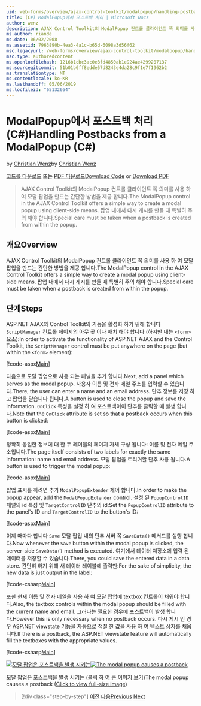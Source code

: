 ```yaml
---
uid: web-forms/overview/ajax-control-toolkit/modalpopup/handling-postbacks-from-a-modalpopup-cs
title: (C#) ModalPopup에서 포스트백 처리 | Microsoft Docs
author: wenz
description: AJAX Control Toolkit의 ModalPopup 컨트롤 클라이언트 쪽 의미를 사용 하 여 모달 팝업을 만드는 간단한 방법을 제공 합니다. Pos 때 특별히 주의 해야 하는 중...
ms.author: riande
ms.date: 06/02/2008
ms.assetid: 7963890b-4ea3-4a1c-b65d-6098a3d56f62
msc.legacyurl: /web-forms/overview/ajax-control-toolkit/modalpopup/handling-postbacks-from-a-modalpopup-cs
msc.type: authoredcontent
ms.openlocfilehash: 1216b1cbc3ac0e3fd4850ab1e924ae4299207137
ms.sourcegitcommit: 51b01b6ff8edde57d8243e4da28c9f1e7f1962b2
ms.translationtype: MT
ms.contentlocale: ko-KR
ms.lasthandoff: 05/06/2019
ms.locfileid: "65132664"
---
```

# <a name="handling-postbacks-from-a-modalpopup-c"></a><span data-ttu-id="02a5c-104">ModalPopup에서 포스트백 처리(C#)</span><span class="sxs-lookup"><span data-stu-id="02a5c-104">Handling Postbacks from a ModalPopup (C#)</span></span>

<span data-ttu-id="02a5c-105">by [Christian Wenz](https://github.com/wenz)</span><span class="sxs-lookup"><span data-stu-id="02a5c-105">by [Christian Wenz](https://github.com/wenz)</span></span>

<span data-ttu-id="02a5c-106">[코드를 다운로드](http://download.microsoft.com/download/2/4/0/24052038-f942-4336-905b-b60ae56f0dd5/ModalPopup3.cs.zip) 또는 [PDF 다운로드](http://download.microsoft.com/download/b/6/a/b6ae89ee-df69-4c87-9bfb-ad1eb2b23373/modalpopup3CS.pdf)</span><span class="sxs-lookup"><span data-stu-id="02a5c-106">[Download Code](http://download.microsoft.com/download/2/4/0/24052038-f942-4336-905b-b60ae56f0dd5/ModalPopup3.cs.zip) or [Download PDF](http://download.microsoft.com/download/b/6/a/b6ae89ee-df69-4c87-9bfb-ad1eb2b23373/modalpopup3CS.pdf)</span></span>

> <span data-ttu-id="02a5c-107">AJAX Control Toolkit의 ModalPopup 컨트롤 클라이언트 쪽 의미를 사용 하 여 모달 팝업을 만드는 간단한 방법을 제공 합니다.</span><span class="sxs-lookup"><span data-stu-id="02a5c-107">The ModalPopup control in the AJAX Control Toolkit offers a simple way to create a modal popup using client-side means.</span></span> <span data-ttu-id="02a5c-108">팝업 내에서 다시 게시를 만들 때 특별히 주의 해야 합니다.</span><span class="sxs-lookup"><span data-stu-id="02a5c-108">Special care must be taken when a postback is created from within the popup.</span></span>

## <a name="overview"></a><span data-ttu-id="02a5c-109">개요</span><span class="sxs-lookup"><span data-stu-id="02a5c-109">Overview</span></span>

<span data-ttu-id="02a5c-110">AJAX Control Toolkit의 ModalPopup 컨트롤 클라이언트 쪽 의미를 사용 하 여 모달 팝업을 만드는 간단한 방법을 제공 합니다.</span><span class="sxs-lookup"><span data-stu-id="02a5c-110">The ModalPopup control in the AJAX Control Toolkit offers a simple way to create a modal popup using client-side means.</span></span> <span data-ttu-id="02a5c-111">팝업 내에서 다시 게시를 만들 때 특별히 주의 해야 합니다.</span><span class="sxs-lookup"><span data-stu-id="02a5c-111">Special care must be taken when a postback is created from within the popup.</span></span>

## <a name="steps"></a><span data-ttu-id="02a5c-112">단계</span><span class="sxs-lookup"><span data-stu-id="02a5c-112">Steps</span></span>

<span data-ttu-id="02a5c-113">ASP.NET AJAX와 Control Toolkit의 기능을 활성화 하기 위해 합니다 `ScriptManager` 컨트롤 페이지의 아무 곳 이나 배치 해야 합니다 (하지만 내는 `<form>` 요소):</span><span class="sxs-lookup"><span data-stu-id="02a5c-113">In order to activate the functionality of ASP.NET AJAX and the Control Toolkit, the `ScriptManager` control must be put anywhere on the page (but within the `<form>` element):</span></span>

[!code-aspx[Main](handling-postbacks-from-a-modalpopup-cs/samples/sample1.aspx)]

<span data-ttu-id="02a5c-114">다음으로 모달 팝업으로 사용 되는 패널을 추가 합니다.</span><span class="sxs-lookup"><span data-stu-id="02a5c-114">Next, add a panel which serves as the modal popup.</span></span> <span data-ttu-id="02a5c-115">사용자 이름 및 전자 메일 주소를 입력할 수 있습니다.</span><span class="sxs-lookup"><span data-stu-id="02a5c-115">There, the user can enter a name and an email address.</span></span> <span data-ttu-id="02a5c-116">단추 정보를 저장 하 고 팝업을 닫습니다 됩니다.</span><span class="sxs-lookup"><span data-stu-id="02a5c-116">A button is used to close the popup and save the information.</span></span> <span data-ttu-id="02a5c-117">`OnClick` 특성을 설정 하 여 포스트백이이 단추를 클릭할 때 발생 합니다.</span><span class="sxs-lookup"><span data-stu-id="02a5c-117">Note that the `OnClick` attribute is set so that a postback occurs when this button is clicked:</span></span>

[!code-aspx[Main](handling-postbacks-from-a-modalpopup-cs/samples/sample2.aspx)]

<span data-ttu-id="02a5c-118">정확히 동일한 정보에 대 한 두 레이블의 페이지 자체 구성 됩니다: 이름 및 전자 메일 주소입니다.</span><span class="sxs-lookup"><span data-stu-id="02a5c-118">The page itself consists of two labels for exactly the same information: name and email address.</span></span> <span data-ttu-id="02a5c-119">모달 팝업을 트리거할 단추 사용 됩니다.</span><span class="sxs-lookup"><span data-stu-id="02a5c-119">A button is used to trigger the modal popup:</span></span>

[!code-aspx[Main](handling-postbacks-from-a-modalpopup-cs/samples/sample3.aspx)]

<span data-ttu-id="02a5c-120">팝업 표시를 하려면 추가 `ModalPopupExtender` 제어 합니다.</span><span class="sxs-lookup"><span data-stu-id="02a5c-120">In order to make the popup appear, add the `ModalPopupExtender` control.</span></span> <span data-ttu-id="02a5c-121">설정 된 `PopupControlID` 패널의 id 특성 및 `TargetControlID` 단추의 id:</span><span class="sxs-lookup"><span data-stu-id="02a5c-121">Set the `PopupControlID` attribute to the panel's ID and `TargetControlID` to the button's ID:</span></span>

[!code-aspx[Main](handling-postbacks-from-a-modalpopup-cs/samples/sample4.aspx)]

<span data-ttu-id="02a5c-122">이제 때마다 합니다 `Save` 모달 팝업 내의 단추 서버 쪽 `SaveData()` 메서드를 실행 합니다.</span><span class="sxs-lookup"><span data-stu-id="02a5c-122">Now whenever the `Save` button within the modal popup is clicked, the server-side `SaveData()` method is executed.</span></span> <span data-ttu-id="02a5c-123">여기에서 데이터 저장소에 입력 된 데이터를 저장할 수 있습니다.</span><span class="sxs-lookup"><span data-stu-id="02a5c-123">There, you could save the entered data in a data store.</span></span> <span data-ttu-id="02a5c-124">간단히 하기 위해 새 데이터 레이블에 출력만:</span><span class="sxs-lookup"><span data-stu-id="02a5c-124">For the sake of simplicity, the new data is just output in the label:</span></span>

[!code-csharp[Main](handling-postbacks-from-a-modalpopup-cs/samples/sample5.cs)]

<span data-ttu-id="02a5c-125">또한 현재 이름 및 전자 메일을 사용 하 여 모달 팝업에 textbox 컨트롤이 채워야 합니다.</span><span class="sxs-lookup"><span data-stu-id="02a5c-125">Also, the textbox controls within the modal popup should be filled with the current name and email.</span></span> <span data-ttu-id="02a5c-126">그러나는 필요한 경우에 포스트백이 발생 합니다.</span><span class="sxs-lookup"><span data-stu-id="02a5c-126">However this is only necessary when no postback occurs.</span></span> <span data-ttu-id="02a5c-127">다시 게시 인 경우 ASP.NET viewstate 기능을 자동으로 적절 한 값을 사용 하 여 텍스트 상자를 채웁니다.</span><span class="sxs-lookup"><span data-stu-id="02a5c-127">If there is a postback, the ASP.NET viewstate feature will automatically fill the textboxes with the appropriate values.</span></span>

[!code-csharp[Main](handling-postbacks-from-a-modalpopup-cs/samples/sample6.cs)]

<span data-ttu-id="02a5c-128">[![모달 팝업은 포스트백을 발생 시키는](handling-postbacks-from-a-modalpopup-cs/_static/image2.png)](handling-postbacks-from-a-modalpopup-cs/_static/image1.png)</span><span class="sxs-lookup"><span data-stu-id="02a5c-128">[![The modal popup causes a postback](handling-postbacks-from-a-modalpopup-cs/_static/image2.png)](handling-postbacks-from-a-modalpopup-cs/_static/image1.png)</span></span>

<span data-ttu-id="02a5c-129">모달 팝업은 포스트백을 발생 시키는 ([클릭 하 여 큰 이미지 보기](handling-postbacks-from-a-modalpopup-cs/_static/image3.png))</span><span class="sxs-lookup"><span data-stu-id="02a5c-129">The modal popup causes a postback ([Click to view full-size image](handling-postbacks-from-a-modalpopup-cs/_static/image3.png))</span></span>

> [!div class="step-by-step"]
> <span data-ttu-id="02a5c-130">[이전](using-modalpopup-with-a-repeater-control-cs.md)
> [다음](positioning-a-modalpopup-cs.md)</span><span class="sxs-lookup"><span data-stu-id="02a5c-130">[Previous](using-modalpopup-with-a-repeater-control-cs.md)
[Next](positioning-a-modalpopup-cs.md)</span></span>
